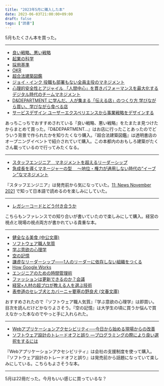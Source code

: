 ```yaml
---
title: "2023年5月に購入した本"
date: 2023-06-03T21:00:00+09:00
draft: false
tags: ["読書"]
---
```


5月もたくさん本を買った。

---

- [良い戦略、悪い戦略](https://amzn.to/3WPZ2bR)
- [起業の科学](https://amzn.to/3MKbyoB)
- [採用基準](https://amzn.to/3IQVwbe)
- [OKR](https://amzn.to/3oIMLZV)
- [超合法建築図鑑](https://amzn.to/43neuym)
- [ジョイ・インク 役職も部署もない全員主役のマネジメント](https://amzn.to/3C7AVvw)
- [心理的安全性とアジャイル 「人間中心」を貫きパフォーマンスを最大化するデジタル時代のチームマネジメント](https://amzn.to/3C8WVWP)
- [D&DEPARTMENT に学んだ、人が集まる「伝える店」のつくり方 学びながら買い、学びながら食べる店](https://amzn.to/3JhTrWf)
- [サービスデザイン ユーザーエクスペリエンスから事業戦略をデザインする](https://amzn.to/43COOxu)

あっちこっちでおすすめされている『良い戦略、悪い戦略』をたまたま見つけたからまとめて買った。『D&DEPARTMENT…』はお店に行ったことあったのでどういう背景で作られたかを知りたくなり購入。『超合法建築図鑑』は透明書店のオープニングイベントで紹介されていて購入。この本都内のおもしろ建築がたくさん載っているので行ってみたくなる。

---

- [スタッフエンジニア　マネジメントを超えるリーダーシップ](https://amzn.to/43HCyvU)
- [急成長を導くマネージャーの型　 ～地位・権力が通用しない時代の“イーブン”なマネジメント](https://amzn.to/45Xx8Pl)

『スタッフエンジニア』は発売前から気になっていた。[11: News November 2021](https://e34.fm/11/) で知って日本語で読めるのを楽しみにしていた。

---

- [レガシーコードとどう付き合うか](https://amzn.to/3WQ73x6)

こちらもンファレンスでの知り合いが書いていたので楽しみにして購入。経営の視点と現場の視点両方が書かれている貴重な本。

---

- [健全なる美食 (中公文庫) ](https://amzn.to/42nISYj)
- [ソフトウェア職人気質](https://amzn.to/3WVd5wD)
- [学ぶ意欲の心理学](https://amzn.to/43lNwHA)
- [空の記憶](https://amzn.to/43juu4l)
- [謙虚なリーダーシップ――1人のリーダーに依存しない組織をつくる](https://amzn.to/3CaKBW1)
- [How Google Works](https://amzn.to/3MRNCPU)
- [エンジニアのための時間管理術](https://amzn.to/3qrIGKk)
- [ファッションは更新できるのか？会議](https://amzn.to/3qniCjw)
- [経営×人材の超プロが教える人を選ぶ技術](https://amzn.to/42nR0In)
- [表参道のセレブ犬とカバーニャ要塞の野良犬 (文春文庫)](https://amzn.to/3ONnEjo)

おすすめされたので『ソフトウェア職人気質』『学ぶ意欲の心理学』は即買い。目次を読んだけどかなりよさそう。『空の記憶』は大学生の頃に買うか悩んで買えなかった本なのでやっと手に入れられた。

---

- [Webアプリケーションアクセシビリティ──今日から始める現場からの改善](https://amzn.to/43YimpJ)
- [ソフトウェア設計のトレードオフと誤り ―プログラミングの際により良い選択をするには](https://amzn.to/3OUKTYW)

『Webアプリケーションアクセシビリティ』は会社の支援制度を使って購入。『ソフトウェア設計のトレードオフと誤り』は発売前から話題になっていて楽しみにしている。こちらもよさそうな本。

---

5月は22冊だった。今月もいい感じに買っているな？